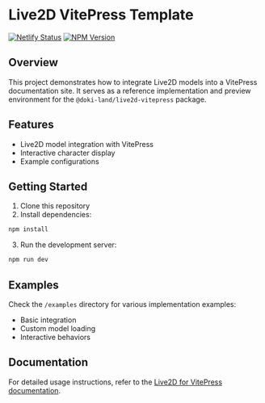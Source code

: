 # Live2D VitePress Template
[![Netlify Status](https://api.netlify.com/api/v1/badges/a5e29106-8659-44bc-a57e-5ebc4c0ca9ab/deploy-status)](https://live2d-vitepress.netlify.app/)
[![NPM Version](https://img.shields.io/npm/v/%40doki-land%2Flive2d-vitepress)](https://www.npmjs.com/package/@doki-land/live2d-vitepress)

## Overview
This project demonstrates how to integrate Live2D models into a VitePress documentation site. It serves as a reference implementation and preview environment for the `@doki-land/live2d-vitepress` package.

## Features
- Live2D model integration with VitePress
- Interactive character display
- Example configurations

## Getting Started
1. Clone this repository
2. Install dependencies:
```bash
npm install
```
3. Run the development server:
```bash
npm run dev
```

## Examples
Check the `/examples` directory for various implementation examples:
- Basic integration
- Custom model loading
- Interactive behaviors

## Documentation
For detailed usage instructions, refer to the [Live2D for VitePress documentation](/guide).